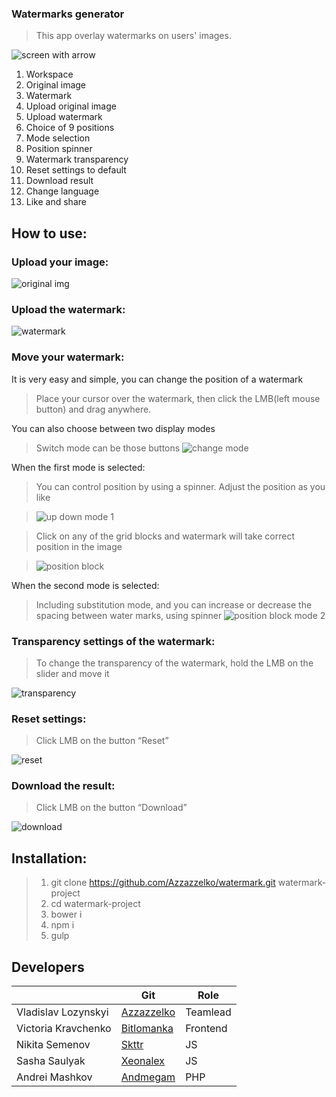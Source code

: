 ### Watermarks generator

>This app overlay watermarks on users' images.

![screen with arrow](https://cloud.githubusercontent.com/assets/16749532/13573746/33ed6124-e492-11e5-871c-12ecd9750f89.png)

1. Workspace
2. Original image
3. Watermark
4. Upload original image
5. Upload watermark
6. Choice of 9 positions
7. Mode selection
8. Position spinner
9. Watermark transparency
10. Reset settings to default 
11. Download result
12. Change language
13. Like and share

## How to use:

### Upload your image:

![original img](https://cloud.githubusercontent.com/assets/16749532/13574147/ed320300-e493-11e5-8b06-4640dfb42357.PNG)

### Upload the watermark:

![watermark](https://cloud.githubusercontent.com/assets/16749532/13573749/3408db84-e492-11e5-97b8-df564cd13aae.PNG)

### Move your watermark:
It is very easy and simple, you can change the position of a watermark
>Place your cursor over the watermark, then click the LMB(left mouse button) and drag anywhere.

You can also choose between two display modes
>Switch mode can be those buttons ![change mode](https://cloud.githubusercontent.com/assets/16749532/13573741/33cb256e-e492-11e5-92a7-f83c2c0eb981.PNG)

When the first mode is selected:

>You can control position by using a spinner.
>Adjust the position as you like

>![up down mode 1](https://cloud.githubusercontent.com/assets/16749532/13573747/33f0dba6-e492-11e5-938d-bbcffa875a3b.PNG)

>Click on any of the grid blocks and watermark will take correct position in the image

>![position block](https://cloud.githubusercontent.com/assets/16749532/13573744/33ea808a-e492-11e5-9773-b3909b91b725.PNG)

When the second mode is selected:

>Including substitution mode, and you can increase or decrease the spacing between water marks, using spinner
>![position block mode 2](https://cloud.githubusercontent.com/assets/16749532/13573743/33e661c6-e492-11e5-9552-ca9e617972b2.PNG)

### Transparency settings of the watermark:

>To change the transparency of the watermark, hold the LMB on the slider and move it

![transparency](https://cloud.githubusercontent.com/assets/16749532/13573748/33efd62a-e492-11e5-8abb-2518be1cfa29.PNG)

### Reset settings:

>Click LMB on the button “Reset”

![reset](https://cloud.githubusercontent.com/assets/16749532/13573745/33eca6d0-e492-11e5-8834-52da4f39951f.PNG)

### Download the result:

>Click LMB on the button “Download”

![download](https://cloud.githubusercontent.com/assets/16749532/13573740/33cad492-e492-11e5-8de2-53746a56da71.PNG)

## Installation:

>1. git clone https://github.com/Azzazzelko/watermark.git watermark-project
>2. cd watermark-project
>3. bower i
>4. npm i
>5. gulp

## Developers

|            | Git | Role |
| ---------- | --- | ---------------- |
| Vladislav Lozynskyi | [Azzazzelko](https://github.com/Azzazzelko) | Teamlead  |
| Victoria Kravchenko | [Bitlomanka](https://github.com/bitlomanka) | Frontend |
| Nikita Semenov | [Skttr](https://github.com/skttr) | JS |
| Sasha Saulyak | [Xeonalex](https://github.com/xeonalex) | JS |
| Andrei Mashkov | [Andmegam](https://github.com/andmegam) | PHP |
